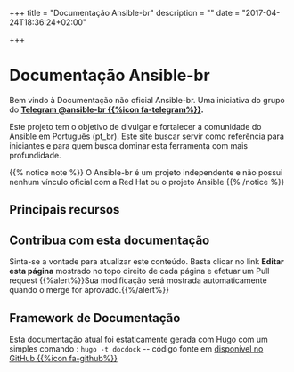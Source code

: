 +++
title = "Documentação Ansible-br"
description = ""
date = "2017-04-24T18:36:24+02:00"

+++

# Documentação Ansible-br
Bem vindo à Documentação não oficial Ansible-br. Uma iniciativa do grupo  do **[Telegram @ansible-br {{%icon fa-telegram%}}](https://t.me/ansiblebr).**

Este projeto tem o objetivo de divulgar e fortalecer a comunidade do Ansible em Português (pt_br). Este site buscar servir como referência para iniciantes e para quem busca dominar esta ferramenta com mais profundidade.

{{% notice note %}}
O Ansible-br é um projeto independente e não possui nenhum vínculo oficial com a Red Hat ou o projeto Ansible
{{% /notice %}}


## Principais recursos


## Contribua com esta documentação
Sinta-se a vontade para atualizar este conteúdo. Basta clicar no link **Editar esta página** mostrado no topo direito de cada página e efetuar um Pull request
{{%alert%}}Sua modificação será mostrada automaticamente quando o merge for aprovado.{{%/alert%}}


## Framework de Documentação
Esta documentação atual foi estaticamente gerada com Hugo com um simples comando : `hugo -t docdock` -- código fonte em [disponível no GitHub {{%icon fa-github%}}](https://github.com/vjeantet/hugo-theme-docDock)
